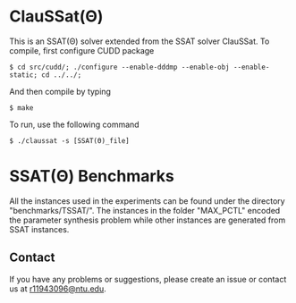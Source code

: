 # ClauSSat(Θ)
This is an SSAT(Θ) solver extended from the SSAT solver ClauSSat.
To compile, first configure CUDD package
```
$ cd src/cudd/; ./configure --enable-dddmp --enable-obj --enable-static; cd ../../;
```
And then compile by typing
```
$ make
```
To run, use the following command
```
$ ./claussat -s [SSAT(Θ)_file]
```

# SSAT(Θ) Benchmarks
All the instances used in the experiments can be found under the directory "benchmarks/TSSAT/".
The instances in the folder "MAX_PCTL" encoded the parameter synthesis problem while other instances
are generated from SSAT instances.


## Contact
If you have any problems or suggestions, please create an issue or contact us at r11943096@ntu.edu.
